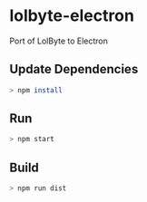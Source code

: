 # lolbyte-electron
Port of LolByte to Electron

## Update Dependencies

```bash
> npm install
```

## Run

```bash
> npm start
```

## Build

```bash
> npm run dist
```